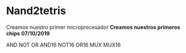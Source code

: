 # Nand2tetris


Creamos nuestro primer microprocesador
**Creamos nuestros primeros chips 07/10/2019**

AND
NOT
OR
AND16
NOT16
OR16
MUX
MUX16
